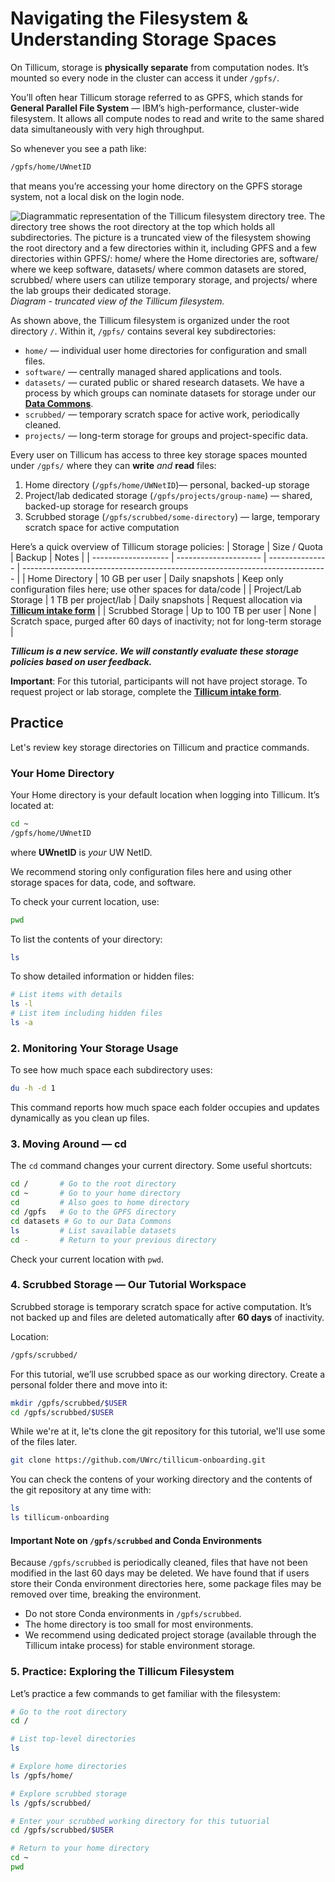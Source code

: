 # Navigating the Filesystem & Understanding Storage Spaces

On Tillicum, storage is **physically separate** from computation nodes. It’s mounted so every node in the cluster can access it under `/gpfs/`. 

You’ll often hear Tillicum storage referred to as GPFS, which stands for **General Parallel File System** — IBM’s high-performance, cluster-wide filesystem. It allows all compute nodes to read and write to the same shared data simultaneously with very high throughput.

So whenever you see a path like:

```bash
/gpfs/home/UWnetID
```
that means you’re accessing your home directory on the GPFS storage system, not a local disk on the login node.

![Diagrammatic representation of the Tillicum filesystem directory tree. The directory tree shows the root directory at the top which holds all subdirectories. The picture is a truncated view of the filesystem showing the root directory and a few directories within it, including GPFS and a few directories within GPFS/: home/ where the Home directories are, software/ where we keep software, datasets/ where common datasets are stored, scrubbed/ where users can utilize temporary storage, and projects/ where the lab groups their dedicated storage.](/img/directory_graphic.jpg 'filesystem')
*Diagram - truncated view of the Tillicum filesystem.*


As shown above, the Tillicum filesystem is organized under the root directory `/`. Within it, `/gpfs/` contains several key subdirectories:

* `home/` — individual user home directories for configuration and small files.
* `software/` — centrally managed shared applications and tools.
* `datasets/` — curated public or shared research datasets. We have a process by which groups can nominate datasets for storage under our [**<ins>Data Commons</ins>**](https://hyak.uw.edu/docs/data-commons/requirements). 
* `scrubbed/` — temporary scratch space for active work, periodically cleaned.
* `projects/` — long-term storage for groups and project-specific data.

Every user on Tillicum has access to three key storage spaces mounted under `/gpfs/` where they can **write** *and* **read** files:

1. Home directory (`/gpfs/home/UWNetID`)— personal, backed-up storage
1. Project/lab dedicated storage (`/gpfs/projects/group-name`) — shared, backed-up storage for research groups
1. Scrubbed storage (`/gpfs/scrubbed/some-directory`) — large, temporary scratch space for active computation

Here’s a quick overview of Tillicum storage policies:
| Storage             | Size / Quota          | Backup          | Notes                                                                        |
| ------------------- | --------------------- | --------------- | ---------------------------------------------------------------------------- |
| Home Directory      | 10 GB per user        | Daily snapshots | Keep only configuration files here; use other spaces for data/code           |
| Project/Lab Storage | 1 TB per project/lab  | Daily snapshots | Request allocation via [**<ins>Tillicum intake form</ins>**](https://uwconnect.uw.edu/it?id=kb_article_view&sysparm_article=KB0036077)                             |
| Scrubbed Storage    | Up to 100 TB per user | None            | Scratch space, purged after 60 days of inactivity; not for long-term storage |

***Tillicum is a new service. We will constantly evaluate these storage policies based on user feedback.***

**Important**: For this tutorial, participants will not have project storage. To request project or lab storage, complete the [**<ins>Tillicum intake form</ins>**](https://uwconnect.uw.edu/it?id=kb_article_view&sysparm_article=KB0036077).

## Practice

Let's review key storage directories on Tillicum and practice commands.

### Your Home Directory

Your Home directory is your default location when logging into Tillicum. It’s located at:

```bash
cd ~
/gpfs/home/UWnetID
```
where **UWnetID** is *your* UW NetID.

We recommend storing only configuration files here and using other storage spaces for data, code, and software.

To check your current location, use:

```bash
pwd
```
To list the contents of your directory:

```bash
ls
```
To show detailed information or hidden files:

```bash
# List items with details
ls -l
# List item including hidden files
ls -a
```

### 2. Monitoring Your Storage Usage
To see how much space each subdirectory uses:

```bash
du -h -d 1
```

This command reports how much space each folder occupies and updates dynamically as you clean up files.

### 3. Moving Around — cd
The `cd` command changes your current directory. Some useful shortcuts:

```bash
cd /       # Go to the root directory
cd ~       # Go to your home directory
cd         # Also goes to home directory
cd /gpfs   # Go to the GPFS directory
cd datasets # Go to our Data Commons
ls         # List savailable datasets
cd -       # Return to your previous directory
```
Check your current location with `pwd`.

### 4. Scrubbed Storage — Our Tutorial Workspace
Scrubbed storage is temporary scratch space for active computation. It’s not backed up and files are deleted automatically after **60 days** of inactivity.

Location:

```bash
/gpfs/scrubbed/
```

For this tutorial, we’ll use scrubbed space as our working directory. Create a personal folder there and move into it:

```bash
mkdir /gpfs/scrubbed/$USER
cd /gpfs/scrubbed/$USER
```

While we're at it, le'ts clone the git repository for this tutorial, we'll use some of the files later. 

```bash
git clone https://github.com/UWrc/tillicum-onboarding.git
```

You can check the contens of your working directory and the contents of the git repository at any time with:

```bash
ls
ls tillicum-onboarding
```

#### Important Note on `/gpfs/scrubbed` and Conda Environments

Because `/gpfs/scrubbed` is periodically cleaned, files that have not been modified in the last 60 days may be deleted.
We have found that if users store their Conda environment directories here, some package files may be removed over time, breaking the environment.

* Do not store Conda environments in `/gpfs/scrubbed`.
* The home directory is too small for most environments.
* We recommend using dedicated project storage (available through the Tillicum intake process) for stable environment storage.

### 5. Practice: Exploring the Tillicum Filesystem
Let’s practice a few commands to get familiar with the filesystem:

```bash
# Go to the root directory
cd /

# List top-level directories
ls

# Explore home directories
ls /gpfs/home/

# Explore scrubbed storage
ls /gpfs/scrubbed/

# Enter your scrubbed working directory for this tutuorial
cd /gpfs/scrubbed/$USER

# Return to your home directory
cd ~
pwd
```